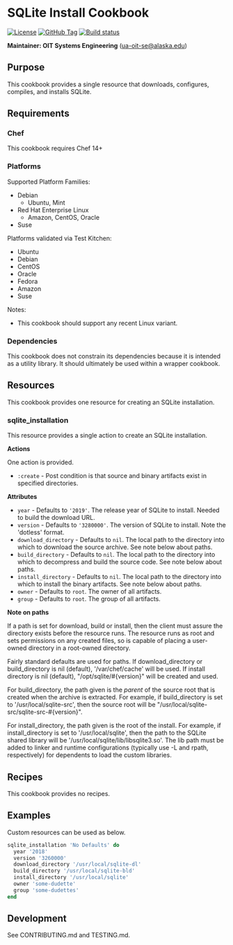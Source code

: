 # SQLite Install Cookbook

[![License](https://img.shields.io/github/license/ualaska-it/sqlite_install.svg)](https://github.com/ualaska-it/sqlite_install)
[![GitHub Tag](https://img.shields.io/github/tag/ualaska-it/sqlite_install.svg)](https://github.com/ualaska-it/sqlite_install)
[![Build status](https://ci.appveyor.com/api/projects/status/0u5dex788uq995rc/branch/master?svg=true)](https://ci.appveyor.com/project/UAlaska/sqlite-install/branch/master)

__Maintainer: OIT Systems Engineering__ (<ua-oit-se@alaska.edu>)

## Purpose

This cookbook provides a single resource that downloads, configures, compiles, and installs SQLite.

## Requirements

### Chef

This cookbook requires Chef 14+

### Platforms

Supported Platform Families:

* Debian
  * Ubuntu, Mint
* Red Hat Enterprise Linux
  * Amazon, CentOS, Oracle
* Suse

Platforms validated via Test Kitchen:

* Ubuntu
* Debian
* CentOS
* Oracle
* Fedora
* Amazon
* Suse

Notes:

* This cookbook should support any recent Linux variant.

### Dependencies

This cookbook does not constrain its dependencies because it is intended as a utility library.
It should ultimately be used within a wrapper cookbook.

## Resources

This cookbook provides one resource for creating an SQLite installation.

### sqlite_installation

This resource provides a single action to create an SQLite installation.

__Actions__

One action is provided.

* `:create` - Post condition is that source and binary artifacts exist in specified directories.

__Attributes__

* `year` - Defaults to `'2019'`.
The release year of SQLite to install.
Needed to build the download URL.
* `version` - Defaults to `'3280000'`.
The version of SQLite to install.
Note the 'dotless' format.
* `download_directory` - Defaults to `nil`.
The local path to the directory into which to download the source archive.
See note below about paths.
* `build_directory` - Defaults to `nil`.
The local path to the directory into which to decompress and build the source code.
See note below about paths.
* `install_directory` - Defaults to `nil`.
The local path to the directory into which to install the binary artifacts.
See note below about paths.
* `owner` - Defaults to `root`.
The owner of all artifacts.
* `group` - Defaults to `root`.
The group of all artifacts.

__Note on paths__

If a path is set for download, build or install, then the client must assure the directory exists before the resource runs.
The resource runs as root and sets permissions on any created files, so is capable of placing a user-owned directory in a root-owned directory.

Fairly standard defaults are used for paths.
If download_directory or build_directory is nil (default), '/var/chef/cache' will be used.
If install directory is nil (default), "/opt/sqlite/#{version}" will be created and used.

For build_directory, the path given is the _parent_ of the source root that is created when the archive is extracted.
For example, if build_directory is set to '/usr/local/sqlite-src', then the source root will be "/usr/local/sqlite-src/sqlite-src-#{version}".

For install_directory, the path given is the root of the install.
For example, if install_directory is set to '/usr/local/sqlite', then the path to the SQLite shared library will be '/usr/local/sqlite/lib/libsqlite3.so'.
The lib path must be added to linker and runtime configurations (typically use -L and rpath, respectively) for dependents to load the custom libraries.

## Recipes

This cookbook provides no recipes.

## Examples

Custom resources can be used as below.

```ruby
sqlite_installation 'No Defaults' do
  year '2018'
  version '3260000'
  download_directory '/usr/local/sqlite-dl'
  build_directory '/usr/local/sqlite-bld'
  install_directory '/usr/local/sqlite'
  owner 'some-dudette'
  group 'some-dudettes'
end
```

## Development

See CONTRIBUTING.md and TESTING.md.
